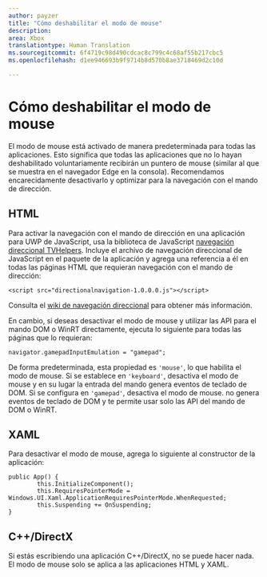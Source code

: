 ```yaml
---
author: payzer
title: "Cómo deshabilitar el modo de mouse"
description: 
area: Xbox
translationtype: Human Translation
ms.sourcegitcommit: 6f4719c98d490cdcac8c799c4c68af55b217cbc5
ms.openlocfilehash: d1ee946693b9f9714b8d570b8ae3718469d2c10d

---
```


# Cómo deshabilitar el modo de mouse
El modo de mouse está activado de manera predeterminada para todas las aplicaciones. Esto significa que todas las aplicaciones que no lo hayan deshabilitado voluntariamente recibirán un puntero de mouse (similar al que se muestra en el navegador Edge en la consola). Recomendamos encarecidamente desactivarlo y optimizar para la navegación con el mando de dirección.   
   
## HTML   
Para activar la navegación con el mando de dirección en una aplicación para UWP de JavaScript, usa la biblioteca de JavaScript [navegación direccional TVHelpers](https://github.com/Microsoft/TVHelpers/wiki/Using-DirectionalNavigation). Incluye el archivo de navegación direccional de JavaScript en el paquete de la aplicación y agrega una referencia a él en todas las páginas HTML que requieran navegación con el mando de dirección:
```code
<script src="directionalnavigation-1.0.0.0.js"></script>
```
Consulta el [wiki de navegación direccional](https://github.com/Microsoft/TVHelpers/wiki/Using-DirectionalNavigation) para obtener más información.

En cambio, si deseas desactivar el modo de mouse y utilizar las API para el mando DOM o WinRT directamente, ejecuta lo siguiente para todas las páginas que lo requieran: 
   
```code
navigator.gamepadInputEmulation = "gamepad";
```   

De forma predeterminada, esta propiedad es ```'mouse'```, lo que habilita el modo de mouse. Si se establece en ```'keyboard'```, desactiva el modo de mouse y en su lugar la entrada del mando genera eventos de teclado de DOM. Si se configura en ```'gamepad'```, desactiva el modo de mouse. no genera eventos de teclado de DOM y te permite usar solo las API del mando de DOM o WinRT.

## XAML    
Para desactivar el modo de mouse, agrega lo siguiente al constructor de la aplicación:   
   
```code
public App() {
        this.InitializeComponent();
        this.RequiresPointerMode = Windows.UI.Xaml.ApplicationRequiresPointerMode.WhenRequested;
        this.Suspending += OnSuspending;
}
```

## C++/DirectX   
Si estás escribiendo una aplicación C++/DirectX, no se puede hacer nada. El modo de mouse solo se aplica a las aplicaciones HTML y XAML.



<!--HONumber=Jul16_HO1-->


